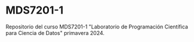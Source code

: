 # MDS7201-1
Repositorio del curso MDS7201-1 "Laboratorio de Programación Científica para Ciencia de Datos" primavera 2024.
